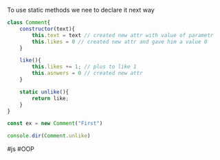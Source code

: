To use static methods we nee to declare it next way
```js
class Comment{
	constructor(text){
		this.text = text // created new attr with value of parametr
		this.likes = 0 // created new attr and gave him a value 0
	}

	like(){
		this.likes += 1; // plus to like 1
		this.asnwers = 0 // created new attr
	}

	static unlike(){
		return like;
	}
}

const ex = new Comment("First")

console.dir(Comment.unlike)
```

#js #OOP